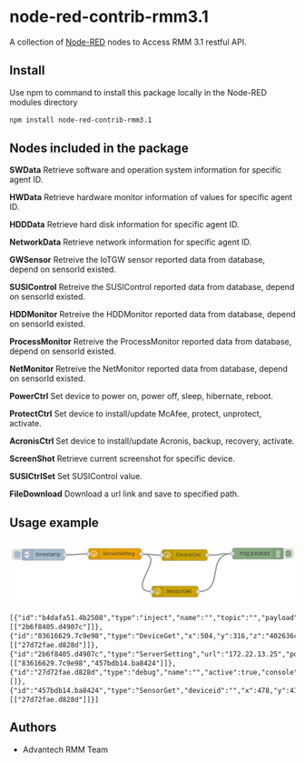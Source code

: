 # node-red-contrib-rmm3.1
A collection of [Node-RED](http://nodered.org) nodes to Access RMM 3.1 restful API.

## Install
Use npm to command to install this package locally in the Node-RED modules directory
```bash
npm install node-red-contrib-rmm3.1 
```

## Nodes included in the package
**SWData** Retrieve software and operation system information for specific agent ID.

**HWData** Retrieve hardware monitor information of values for specific agent ID.

**HDDData** Retrieve hard disk information for specific agent ID.

**NetworkData** Retrieve network information for specific agent ID.

**GWSensor** Retreive the IoTGW sensor reported data from database, depend on sensorId existed.

**SUSIControl** Retreive the SUSIControl reported data from database, depend on sensorId existed.

**HDDMonitor** Retreive the HDDMonitor reported data from database, depend on sensorId existed.

**ProcessMonitor** Retreive the ProcessMonitor reported data from database, depend on sensorId existed.

**NetMonitor** Retreive the NetMonitor reported data from database, depend on sensorId existed.

**PowerCtrl** Set device to power on, power off, sleep, hibernate, reboot.

**ProtectCtrl** Set device to install/update McAfee, protect, unprotect, activate.

**AcronisCtrl** Set device to install/update Acronis, backup, recovery, activate.

**ScreenShot** Retrieve current screenshot for specific device.

**SUSICtrlSet** Set SUSIControl value.

**FileDownload** Download a url link and save to specified path.

## Usage example
![Node RED Flow](./node_red_example.png)
```
[{"id":"b4dafa51.4b2508","type":"inject","name":"","topic":"","payload":"abc","payloadType":"date","repeat":"","crontab":"","once":false,"x":123,"y":315,"z":"402636cb.bfd9c8","wires":[["2b6f8405.d4907c"]]},{"id":"83616629.7c9e98","type":"DeviceGet","x":504,"y":316,"z":"402636cb.bfd9c8","wires":[["27d72fae.d828d"]]},{"id":"2b6f8405.d4907c","type":"ServerSetting","url":"172.22.13.25","port":"8080","encodestr":"YWRtaW4kYWRtaW4=","flag":"encode","x":316,"y":313,"z":"402636cb.bfd9c8","wires":[["83616629.7c9e98","457bdb14.ba8424"]]},{"id":"27d72fae.d828d","type":"debug","name":"","active":true,"console":"false","complete":"false","x":702,"y":312,"z":"402636cb.bfd9c8","wires":[]},{"id":"457bdb14.ba8424","type":"SensorGet","deviceid":"","x":478,"y":414,"z":"402636cb.bfd9c8","wires":[["27d72fae.d828d"]]}]
```
## Authors
* Advantech RMM Team